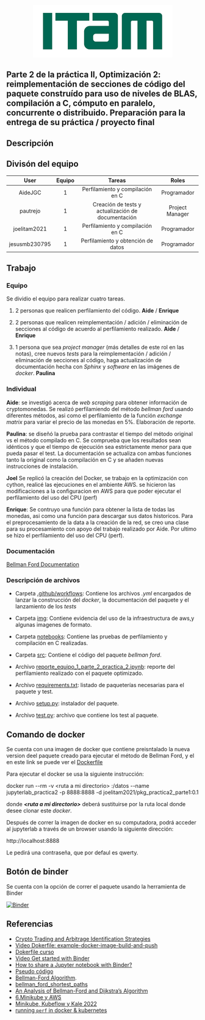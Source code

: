 <p align = "center">
    <img src="img/itam_logo.png" />
</p>

## Parte 2 de la práctica II, Optimización 2: reimplementación de secciones de código del paquete construído para uso de niveles de BLAS, compilación a C, cómputo en paralelo, concurrente o distribuido. Preparación para la entrega de su práctica / proyecto final

## Descripción

## Divisón del equipo

| User| Equipo | Tareas | Roles |
|:---:|:---:|:---:|:---:|
AideJGC | 1 | Perfilamiento y compilación en C | Programador
pautrejo | 1 | Creación de tests y actualización de documentación | Project Manager
joelitam2021 | 1 | Perfilamiento y compilación en C | Programador
jesusmb230795 | 1 |  Perfilamiento y obtención de datos | Programador

## Trabajo

### Equipo

Se dividio el equipo para realizar cuatro tareas.

1. 2 personas que realicen perfilamiento del código.  **Aide** / **Enrique**

2. 2 personas que realicen reimplementación / adición / eliminación de secciones al código de acuerdo al perfilamiento realizado. **Aide** / **Enrique**

3. 1 persona que sea *project manager* (más detalles de este rol en las notas), cree nuevos *tests* para la reimplementación / adición / eliminación de secciones al código, haga actualización de documentación hecha con *Sphinx* y *software* en las imágenes de *docker*. **Paulina**

### Individual

**Aide**: se investigó acerca de *web scraping* para obtener información de cryptomonedas. Se realizó perfilamiendo del método *bellman ford* usando diferentes métodos, asi como el perfilamiento de la función *exchange matrix* para variar el precio de las monedas en 5%. Elaboración de reporte.

**Paulina**: se diseñó la prueba para contrastar el tiempo del método original vs el método compilado en C. Se comprueba que los resultados sean idénticos y que el tiempo de ejecución sea estrictamente menor para que pueda pasar el test. La documentación se actualiza con ambas funciones tanto la original como la compilación en C y se añaden nuevas instrucciones de instalación.

**Joel** Se replicó la creación del Docker, se trabajo en la optimización con cython, realicé las ejecuciones en el ambiente AWS. se hicieron las modificaciones a la configuracion en AWS para que poder ejecutar el perfilamiento del uso del CPU (perf) 

**Enrique**: Se contruyo una función para obtener la lista de todas las monedas, asi como una función para descargar sus datos historicos. Para el preprocesamiento de la data a la creación de la red, se creo una clase para su procesamiento con apoyo del trabajo realizado por Aide. Por ultimo se hizo el perfilamiento del uso del CPU (perf).

### Documentación

 [Bellman Ford Documentation](https://optimizacion-2-2022-gh-classroom.github.io/practica-2-segunda-parte-jesusmb230795/)

### Descripción de archivos

- Carpeta [.github/workflows](https://github.com/optimizacion-2-2022-gh-classroom/practica-2-segunda-parte-jesusmb230795/tree/main/.github/workflows): Contiene los archivos *.yml* encargados de lanzar la construcción del *docker*, la documentación del paquete y el lanzamiento de los *tests*

- Carpeta [img](https://github.com/optimizacion-2-2022-gh-classroom/practica-2-segunda-parte-jesusmb230795/tree/main/aws): Contiene evidencia del uso de la infraestructura de aws,y algunas imagenes de formato.

- Carpeta [notebooks](https://github.com/optimizacion-2-2022-gh-classroom/practica-2-segunda-parte-jesusmb230795/tree/main/notebooks): Contiene las pruebas de perfilamiento y compilación en C realizadas.

- Carpeta [src](https://github.com/optimizacion-2-2022-gh-classroom/practica-2-segunda-parte-jesusmb230795/tree/main/src): Contiene el código del paquete *bellman ford*.

- Archivo [reporte_equipo_1_parte_2_practica_2.ipynb](https://github.com/optimizacion-2-2022-gh-classroom/practica-2-segunda-parte-jesusmb230795/blob/main/reporte_equipo_1_parte_1_practica_2.ipynb): reporte del perfilamiento realizado con el paquete optimizado.

- Archivo [requirements.txt](https://github.com/optimizacion-2-2022-gh-classroom/practica-2-segunda-parte-jesusmb230795/blob/main/requirements.txt): listado de paqueterías necesarias para el paquete y test.

- Archivo [setup.py](https://github.com/optimizacion-2-2022-gh-classroom/practica-2-segunda-parte-jesusmb230795/blob/main/setup.py): instalador del paquete.

- Archivo [test.py](https://github.com/optimizacion-2-2022-gh-classroom/practica-2-segunda-parte-jesusmb230795/blob/main/test.py): archivo que contiene los test al paquete.

## Comando de docker

Se cuenta con una imagen de docker que contiene preisntalado la nueva version deel paquete creado para ejecutar el método de Bellman Ford, y el en este link se puede ver el [Dockerfile](https://github.com/optimizacion-2-2022-gh-classroom/practica-2-primera-parte-joelitam2021/blob/main/dockerfiles/pkg/Dockerfile)

Para ejecutar el docker se usa la siguiente instrucción:

docker run --rm -v \<ruta a mi directorio\> :/datos --name jupyterlab_practica2 -p 8888:8888 -d joelitam2021/pkg_practica2_parte1:0.1

donde ***\<ruta a mi directorio\>*** deberá sustituirse por la ruta local donde desee clonar este *docker*.

Después de correr la imagen de docker en su computadora, podrá acceder al jupyterlab a través de un browser usando la siguiente dirección:

http://localhost:8888

Le pedirá una contraseña, que por defaul es qwerty.

## Botón de binder

Se cuenta con la opción de correr el paquete usando la herramienta de Binder

[![Binder](https://mybinder.org/badge_logo.svg)](https://mybinder.org/v2/gh/optimizacion-2-2022-gh-classroom/practica-2-primera-parte-joelitam2021.git/main)

## Referencias

* [Crypto Trading and Arbitrage Identification Strategies](https://nbviewer.org/github/rcroessmann/sharing_public/blob/master/arbitrage_identification.ipynb)
* [Video Dokerfile: example-docker-image-build-and-push](https://www.youtube.com/watch?v=wv7JGstFgrU&feature=youtu.be)
* [Dokerfile curso](https://github.com/palmoreck/dockerfiles/blob/master/jupyterlab/optimizacion_2/3.2.8/Dockerfile)
* [Video Get started with Binder](https://www.youtube.com/watch?v=owSGVOov9pQ)
* [How to share a Jupyter notebook with Binder?](https://mybinder.readthedocs.io/en/latest/introduction.html)
* [Pseudo código](https://www.simplilearn.com/tutorials/data-structure-tutorial/bellman-ford-algorithm)
* [Bellman-Ford Algorithm](https://www.sciencedirect.com/topics/computer-science/bellman-ford-algorithm).
* [bellman_ford_shortest_paths](https://www.boost.org/doc/libs/1_62_0/libs/graph/doc/bellman_ford_shortest.html)
* [An Analysis of Bellman-Ford and Dijkstra’s Algorithm](https://melitadsouza.github.io/pdf/algos.pdf)
* [6.Minikube y AWS](https://github.com/ITAM-DS/analisis-numerico-computo-cientifico/wiki/6.Minikube-y-AWS)
* [Minikube, Kubeflow y Kale 2022](https://www.youtube.com/watch?v=SusT5xQN1ro)
* [running `perf` in docker & kubernetes](https://medium.com/@geekidea_81313/running-perf-in-docker-kubernetes-7eb878afcd42)
